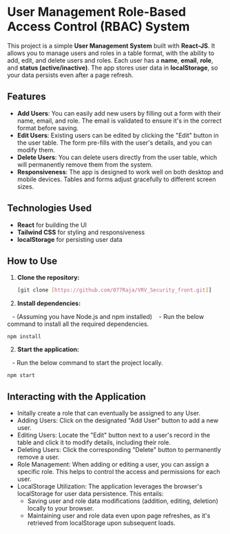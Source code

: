 # User Management Role-Based Access Control (RBAC) System

This project is a simple **User Management System** built with **React-JS**. It allows you to manage users and roles in a table format, with the ability to add, edit, and delete users and roles. Each user has a **name**, **email**, **role**, and **status (active/inactive)**. The app stores user data in **localStorage**, so your data persists even after a page refresh.


## Features

- **Add Users**: You can easily add new users by filling out a form with their name, email, and role. The email is validated to ensure it's in the correct format before saving.
- **Edit Users**: Existing users can be edited by clicking the "Edit" button in the user table. The form pre-fills with the user's details, and you can modify them.
- **Delete Users**: You can delete users directly from the user table, which will permanently remove them from the system.
- **Responsiveness**: The app is designed to work well on both desktop and mobile devices. Tables and forms adjust gracefully to different screen sizes.
  

## Technologies Used

- **React** for building the UI
- **Tailwind CSS** for styling and responsiveness
- **localStorage** for persisting user data


## How to Use

1. **Clone the repository:**

   ```bash
   [git clone [https://github.com/077Raja/VRV_Security_front.git]]

2. **Install dependencies:**

   - (Assuming you have Node.js and npm installed)
   - Run the below command to install all the required dependencies.
   
    npm install

2. **Start the application:**

   - Run the below command to start the project locally.
   
    npm start


## Interacting with the Application

- Initally create a role that can eventually be assigned to any User.
- Adding Users: Click on the designated "Add User" button to add a new user.
- Editing Users: Locate the "Edit" button next to a user's record in the table and click it to modify details, including their role.
- Deleting Users: Click the corresponding "Delete" button to permanently remove a user.
- Role Management: When adding or editing a user, you can assign a specific role. This helps to control the access and permissions for each user.
- LocalStorage Utilization: The application leverages the browser's localStorage for user data persistence. This entails:
    - Saving user and role data modifications (addition, editing, deletion) locally to your browser.
    - Maintaining user and role data even upon page refreshes, as it's retrieved from localStorage upon subsequent loads.

